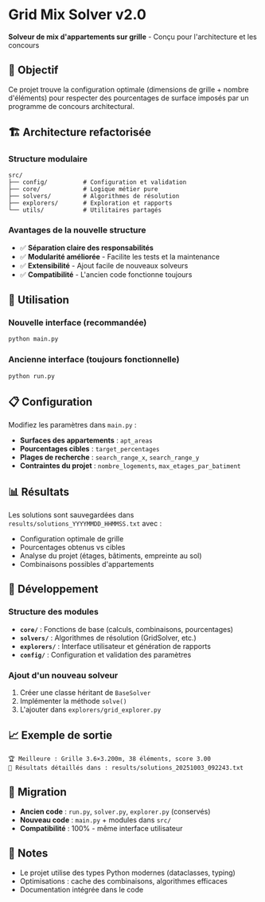 # Grid Mix Solver v2.0

**Solveur de mix d'appartements sur grille** - Conçu pour l'architecture et les concours

## 🎯 Objectif

Ce projet trouve la configuration optimale (dimensions de grille + nombre d'éléments) pour respecter des pourcentages de surface imposés par un programme de concours architectural.

## 🏗️ Architecture refactorisée

### Structure modulaire

```
src/
├── config/          # Configuration et validation
├── core/            # Logique métier pure
├── solvers/         # Algorithmes de résolution
├── explorers/       # Exploration et rapports
└── utils/           # Utilitaires partagés
```

### Avantages de la nouvelle structure

- ✅ **Séparation claire des responsabilités**
- ✅ **Modularité améliorée** - Facilite les tests et la maintenance
- ✅ **Extensibilité** - Ajout facile de nouveaux solveurs
- ✅ **Compatibilité** - L'ancien code fonctionne toujours

## 🚀 Utilisation

### Nouvelle interface (recommandée)

```bash
python main.py
```

### Ancienne interface (toujours fonctionnelle)

```bash
python run.py
```

## 📋 Configuration

Modifiez les paramètres dans `main.py` :

- **Surfaces des appartements** : `apt_areas`
- **Pourcentages cibles** : `target_percentages`
- **Plages de recherche** : `search_range_x`, `search_range_y`
- **Contraintes du projet** : `nombre_logements`, `max_etages_par_batiment`

## 📊 Résultats

Les solutions sont sauvegardées dans `results/solutions_YYYYMMDD_HHMMSS.txt` avec :

- Configuration optimale de grille
- Pourcentages obtenus vs cibles
- Analyse du projet (étages, bâtiments, empreinte au sol)
- Combinaisons possibles d'appartements

## 🔧 Développement

### Structure des modules

- **`core/`** : Fonctions de base (calculs, combinaisons, pourcentages)
- **`solvers/`** : Algorithmes de résolution (GridSolver, etc.)
- **`explorers/`** : Interface utilisateur et génération de rapports
- **`config/`** : Configuration et validation des paramètres

### Ajout d'un nouveau solveur

1. Créer une classe héritant de `BaseSolver`
2. Implémenter la méthode `solve()`
3. L'ajouter dans `explorers/grid_explorer.py`

## 📈 Exemple de sortie

```
🏆 Meilleure : Grille 3.6×3.200m, 38 éléments, score 3.00
💾 Résultats détaillés dans : results/solutions_20251003_092243.txt
```

## 🔄 Migration

- **Ancien code** : `run.py`, `solver.py`, `explorer.py` (conservés)
- **Nouveau code** : `main.py` + modules dans `src/`
- **Compatibilité** : 100% - même interface utilisateur

## 📝 Notes

- Le projet utilise des types Python modernes (dataclasses, typing)
- Optimisations : cache des combinaisons, algorithmes efficaces
- Documentation intégrée dans le code
